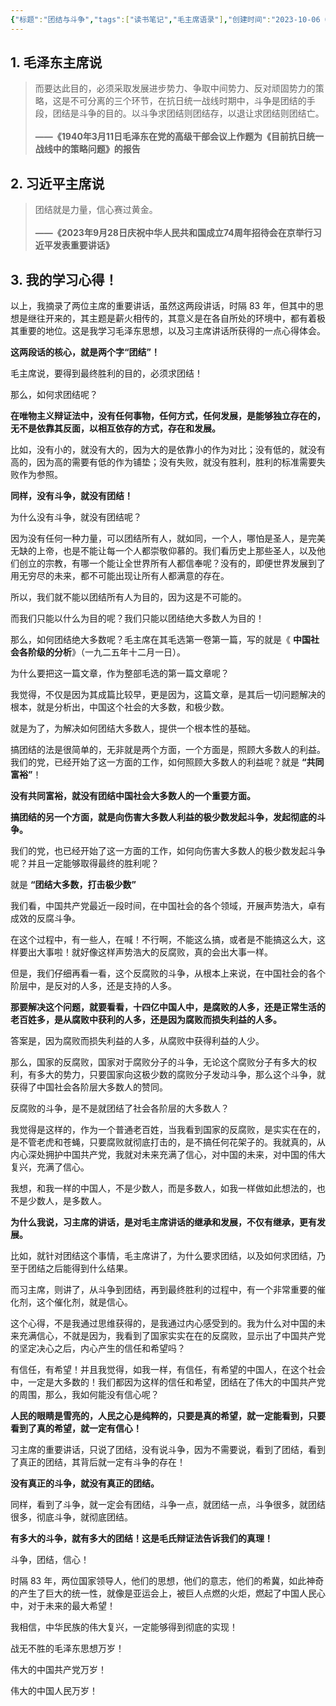 ```yaml
---
{"标题":"团结与斗争","tags":["读书笔记","毛主席语录"],"创建时间":"2023-10-06 09:56","修改时间":"2023-10-06 09:56","dg-publish":true,"permalink":"/毛泽东思想学习笔记/团结与斗争/","dgPassFrontmatter":true}
---
```



## 1. 毛泽东主席说

> 而要达此目的，必须采取发展进步势力、争取中间势力、反对顽固势力的策略，这是不可分离的三个环节，在抗日统一战线时期中，斗争是团结的手段，团结是斗争的目的。以斗争求团结则团结存，以退让求团结则团结亡。<Br><Br>**——《1940年3月11日毛泽东在党的高级干部会议上作题为《目前抗日统一战线中的策略问题》的报告**

## 2. 习近平主席说

> 团结就是力量，信心赛过黄金。<Br><Br>**——《2023年9月28日庆祝中华人民共和国成立74周年招待会在京举行习近平发表重要讲话》**

## 3. 我的学习心得！

以上，我摘录了两位主席的重要讲话，虽然这两段讲话，时隔 83 年，但其中的思想是继往开来的，其主题是薪火相传的，其意义是在各自所处的环境中，都有着极其重要的地位。这是我学习毛泽东思想，以及习主席讲话所获得的一点心得体会。

**这两段话的核心，就是两个字“团结”！**

毛主席说，要得到最终胜利的目的，必须求团结！

那么，如何求团结呢？

**在唯物主义辩证法中，没有任何事物，任何方式，任何发展，是能够独立存在的，无不是依靠其反面，以相互依存的方式，存在和发展。**

比如，没有小的，就没有大的，因为大的是依靠小的作为对比；没有低的，就没有高的，因为高的需要有低的作为铺垫；没有失败，就没有胜利，胜利的标准需要失败作为参照。

**同样，没有斗争，就没有团结！**

为什么没有斗争，就没有团结呢？

因为没有任何一种力量，可以团结所有人，就如同，一个人，哪怕是圣人，是完美无缺的上帝，也是不能让每一个人都崇敬仰慕的。我们看历史上那些圣人，以及他们创立的宗教，有哪一个能让全世界所有人都信奉呢？没有的，即便世界发展到了用无穷尽的未来，都不可能出现让所有人都满意的存在。

所以，我们就不能以团结所有人为目的，因为这是不可能的。

而我们只能以什么为目的呢？我们只能以团结绝大多数人为目的！

那么，如何团结绝大多数呢？毛主席在其毛选第一卷第一篇，写的就是《 **中国社会各阶级的分析**》（一九二五年十二月一日）。

为什么要把这一篇文章，作为整部毛选的第一篇文章呢？

我觉得，不仅是因为其成篇比较早，更是因为，这篇文章，是其后一切问题解决的根本，就是分析出，中国这个社会的大多数，和极少数。

就是为了，为解决如何团结大多数人，提供一个根本性的基础。

搞团结的法是很简单的，无非就是两个方面，一个方面是，照顾大多数人的利益。我们的党，已经开始了这一方面的工作，如何照顾大多数人的利益呢？就是 **“共同富裕”**！

**没有共同富裕，就没有团结中国社会大多数人的一个重要方面。**

**搞团结的另一个方面，就是向伤害大多数人利益的极少数发起斗争，发起彻底的斗争。**

我们的党，也已经开始了这一方面的工作，如何向伤害大多数人的极少数发起斗争呢？并且一定能够取得最终的胜利呢？

就是 **“团结大多数，打击极少数”**

我们看，中国共产党最近一段时间，在中国社会的各个领域，开展声势浩大，卓有成效的反腐斗争。

在这个过程中，有一些人，在喊！不行啊，不能这么搞，或者是不能搞这么大，这样要出大事啦！就好像这样声势浩大的反腐败，真的会出大事一样。

但是，我们仔细再看一看，这个反腐败的斗争，从根本上来说，在中国社会的各个阶层中，是反对的人多，还是支持的人多。

**那要解决这个问题，就要看看，十四亿中国人中，是腐败的人多，还是正常生活的老百姓多，是从腐败中获利的人多，还是因为腐败而损失利益的人多。**

答案是，因为腐败而损失利益的人多，从腐败中获得利益的人少。

那么，国家的反腐败，国家对于腐败分子的斗争，无论这个腐败分子有多大的权利，有多大的势力，只要国家向这极少数的腐败分子发动斗争，那么这个斗争，就获得了中国社会各阶层大多数人的赞同。

反腐败的斗争，是不是就团结了社会各阶层的大多数人？

我觉得是这样的，作为一个普通老百姓，当我看到国家的反腐败，是实实在在的，是不管老虎和苍蝇，只要腐败就彻底打击的，是不搞任何花架子的。我就真的，从内心深处拥护中国共产党，我就对未来充满了信心，对中国的未来，对中国的伟大复兴，充满了信心。

我想，和我一样的中国人，不是少数人，而是多数人，如我一样做如此想法的，也不是少数人，是多数人。

**为什么我说，习主席的讲话，是对毛主席讲话的继承和发展，不仅有继承，更有发展。**

比如，就针对团结这个事情，毛主席讲了，为什么要求团结，以及如何求团结，乃至于团结之后能得到什么结果。

而习主席，则讲了，从斗争到团结，再到最终胜利的过程中，有一个非常重要的催化剂，这个催化剂，就是信心。

这个心得，不是我通过思维获得的，是我通过内心感受到的。我为什么对中国的未来充满信心，不就是因为，我看到了国家实实在在的反腐败，显示出了中国共产党的坚定决心之后，内心产生的信任和希望吗？

有信任，有希望！并且我觉得，如我一样，有信任，有希望的中国人，在这个社会中，一定是大多数的！我们都因为这样的信任和希望，团结在了伟大的中国共产党的周围，那么，我如何能没有信心呢？

**人民的眼睛是雪亮的，人民之心是纯粹的，只要是真的希望，就一定能看到，只要看到了真的希望，就一定有信心！**

习主席的重要讲话，只说了团结，没有说斗争，因为不需要说，看到了团结，看到了真正的团结，其背后就一定有斗争的存在！

**没有真正的斗争，就没有真正的团结。**

同样，看到了斗争，就一定会有团结，斗争一点，就团结一点，斗争很多，就团结很多，彻底斗争，就彻底团结。

**有多大的斗争，就有多大的团结！这是毛氏辩证法告诉我们的真理！**

斗争，团结，信心！

时隔 83 年，两位国家领导人，他们的思想，他们的意志，他们的希冀，如此神奇的产生了巨大的统一性，就像是亚运会上，被巨人点燃的火炬，燃起了中国人民心中，对于未来的最大希望！

我相信，中华民族的伟大复兴，一定能够得到彻底的实现！

战无不胜的毛泽东思想万岁！

伟大的中国共产党万岁！

伟大的中国人民万岁！



